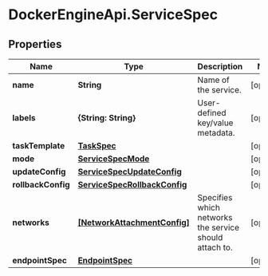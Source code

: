 # DockerEngineApi.ServiceSpec

## Properties

Name | Type | Description | Notes
------------ | ------------- | ------------- | -------------
**name** | **String** | Name of the service. | [optional] 
**labels** | **{String: String}** | User-defined key/value metadata. | [optional] 
**taskTemplate** | [**TaskSpec**](TaskSpec.md) |  | [optional] 
**mode** | [**ServiceSpecMode**](ServiceSpecMode.md) |  | [optional] 
**updateConfig** | [**ServiceSpecUpdateConfig**](ServiceSpecUpdateConfig.md) |  | [optional] 
**rollbackConfig** | [**ServiceSpecRollbackConfig**](ServiceSpecRollbackConfig.md) |  | [optional] 
**networks** | [**[NetworkAttachmentConfig]**](NetworkAttachmentConfig.md) | Specifies which networks the service should attach to. | [optional] 
**endpointSpec** | [**EndpointSpec**](EndpointSpec.md) |  | [optional] 


